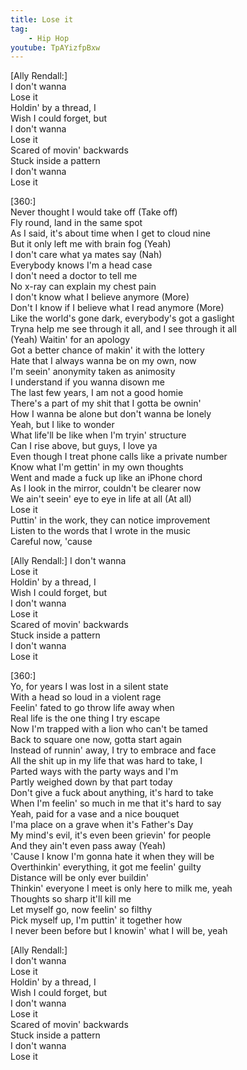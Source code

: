 ```yaml
---
title: Lose it
tag:
    - Hip Hop
youtube: TpAYizfpBxw
---
```


[Ally Rendall:]  
I don't wanna  
Lose it  
Holdin' by a thread, I  
Wish I could forget, but  
I don't wanna  
Lose it  
Scared of movin' backwards  
Stuck inside a pattern  
I don't wanna  
Lose it  

[360:]  
Never thought I would take off (Take off)  
Fly round, land in the same spot  
As I said, it's about time when I get to cloud nine  
But it only left me with brain fog (Yeah)  
I don't care what ya mates say (Nah)  
Everybody knows I'm a head case  
I don't need a doctor to tell me  
No x-ray can explain my chest pain  
I don't know what I believe anymore (More)  
Don't I know if I believe what I read anymore (More)  
Like the world's gone dark, everybody's got a gaslight  
Tryna help me see through it all, and I see through it all  
(Yeah) Waitin' for an apology  
Got a better chance of makin' it with the lottery  
Hate that I always wanna be on my own, now  
I'm seein' anonymity taken as animosity  
I understand if you wanna disown me  
The last few years, I am not a good homie  
There's a part of my shit that I gotta be ownin'  
How I wanna be alone but don't wanna be lonely  
Yeah, but I like to wonder  
What life'll be like when I'm tryin' structure  
Can I rise above, but guys, I love ya  
Even though I treat phone calls like a private number  
Know what I'm gettin' in my own thoughts  
Went and made a fuck up like an iPhone chord  
As I look in the mirror, couldn't be clearer now  
We ain't seein' eye to eye in life at all (At all)  
Lose it  
Puttin' in the work, they can notice improvement  
Listen to the words that I wrote in the music  
Careful now, 'cause  

[Ally Rendall:]
I don't wanna  
Lose it  
Holdin' by a thread, I  
Wish I could forget, but  
I don't wanna  
Lose it  
Scared of movin' backwards  
Stuck inside a pattern  
I don't wanna  
Lose it  

[360:]  
Yo, for years I was lost in a silent state  
With a head so loud in a violent rage  
Feelin' fated to go throw life away when  
Real life is the one thing I try escape  
Now I'm trapped with a lion who can't be tamed  
Back to square one now, gotta start again  
Instead of runnin' away, I try to embrace and face  
All the shit up in my life that was hard to take, I  
Parted ways with the party ways and I'm  
Partly weighed down by that part today  
Don't give a fuck about anything, it's hard to take  
When I'm feelin' so much in me that it's hard to say  
Yeah, paid for a vase and a nice bouquet  
I'ma place on a grave when it's Father's Day  
My mind's evil, it's even been grievin' for people  
And they ain't even pass away (Yeah)  
'Cause I know I'm gonna hate it when they will be  
Overthinkin' everything, it got me feelin' guilty  
Distance will be only ever buildin'  
Thinkin' everyone I meet is only here to milk me, yeah  
Thoughts so sharp it'll kill me  
Let myself go, now feelin' so filthy  
Pick myself up, I'm puttin' it together how  
I never been before but I knowin' what I will be, yeah  

[Ally Rendall:]  
I don't wanna  
Lose it  
Holdin' by a thread, I  
Wish I could forget, but  
I don't wanna  
Lose it  
Scared of movin' backwards  
Stuck inside a pattern  
I don't wanna  
Lose it  
